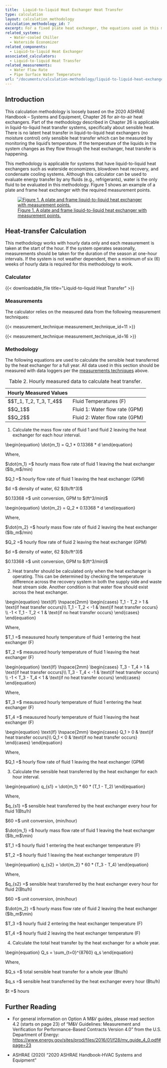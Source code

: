 ```yaml
---
title:  Liquid-to-liquid Heat Exchanger Heat Transfer
type: calculation
layout: calculation_methodology
calculation_methodology_id: 7
excerpt: For a fixed plate heat exchanger, the equations used in this methodology and calculator estimate the annual sensible heat transfer.
related_systems:
  - Water-cooled Chiller
  - Waterside Economizer
related_components:
  - Liquid-to-liquid Heat Exchanger
associated_calculators:
  - Liquid-to-liquid Heat Transfer
related_measurements:
  - Water Flow Rate
  - Pipe Surface Water Temperature
url: "/documents/calculation-methodology/liquid-to-liquid-heat-exchanger-heat-transfer"
---
```


## Introduction

This calculation methodology is loosely based on the 2020 ASHRAE Handbook – Systems and Equipment, Chapter 26 for air-to-air heat exchangers. Part of the methodology described in Chapter 26 is applicable in liquid-to-liquid heat transfer systems, specifically about sensible heat. There is no latent heat transfer in liquid-to-liquid heat exchangers (no moisture control) only sensible heat transfer which can be measured by monitoring the liquid’s temperature. If the temperature of the liquids in the system changes as they flow through the heat exchanger, heat transfer is happening.

This methodology is applicable for systems that have liquid-to-liquid heat exchangers such as waterside economizers, blowdown heat recovery, and condensate cooling systems. Although this calculator can be used to evaluate energy transfer by any fluids (e.g., refrigerants), water is the only fluid to be evaluated in this methodology.  Figure 1 shows an example of a plate and frame heat exchanger with the required measurement points. 

<a href="/images/calculation-methodology/2025_0701_Liquid to liquid heat exchanger diagram.png">
    <figure class="figure mb-4 mt-3">
        <img src="/images/calculation-methodology/2025_0701_Liquid to liquid heat exchanger diagram.png" class="figure-img img-fluid rounded" alt="Figure 1. A plate and frame liquid-to-liquid heat exchanger with measurement points.">
        <figcaption class="figure-caption text-left">Figure 1. A plate and frame liquid-to-liquid heat exchanger with measurement points.</figcaption>
    </figure>
</a>

<!-- ## Calculator

<div class="table-wrapper">
<table>
    <caption>Table 1. Liquid-to-liquid heat transfer calculator</caption>
    <thead>
        <tr>
            <th>
                Calculator (Downloadable File)
            </th>
            <th>
                Description
            </th>
            <th>
                Required Data To Use This Calculator
            </th>
        </tr>
    <tbody>
        <tr>
            <td>
                <a href="/downloadables/liquid_to_liquid_heat_transfer_calculator_2023_0626.xlsx" download>Liquid-to-liquid Heat-transfer Calculator.xlsx</a>
            </td>
            <td>
                Uses the flow rate and temperature of two fluids in the system to calculate the heat transfer.
            </td>
            <td>
                <ul>
                    <li><a href="/documents/measurement-technique/water-flow-rate">Fluid Flow Rate (GPM)</a></li>
                    <li><a href="/documents/measurement-technique/pipe-surface-water-temperature">Fluid Temperature (F)</a></li>
                </ul>
            </td>
        </tr>
    </tbody>
</table> 
</div> -->

## Heat-transfer Calculation

This methodology works with hourly data only and each measurement is taken at the start of the hour. If the system operates seasonally, measurements should be taken for the duration of the season at one-hour intervals. If the system is not weather dependent, then a minimum of six (6) weeks of hourly data is required for this methodology to work. 

### Calculator

{{< downloadable_file title="Liquid-to-liquid Heat Transfer" >}}

### Measurements

The calculator relies on the measured data from the following measurement techniques:

{{< measurement_technique measurement_technique_id=11 >}}

{{< measurement_technique measurement_technique_id=16 >}}

### Methodology

The following equations are used to calculate the sensible heat transferred by the heat exchanger for a full year. All data used in this section should be measured with data loggers per the [measurements techniques](#measurements) above. 

<div class="table-wrapper">
<table>
    <caption>Table 2. Hourly measured data to calculate heat transfer.</caption>
    <thead>
        <tr>
            <th>
                Hourly Measured Values
            </th>
            <th></th>
        </tr>
    <tbody>
        <tr>
            <td>
                $$T_1, T_2, T_3, T_4$$
            </td>
            <td>
                Fluid Temperatures (F)
            </td>
        </tr>
        <tr>
            <td>
                $$Q_1$$
            </td>
            <td>
                Fluid 1: Water flow rate (GPM)
            </td>
        </tr>
        <tr>
            <td>
                $$Q_2$$
            </td>
            <td>
                Fluid 2: Water flow rate (GPM)
            </td>
        </tr>
    </tbody>
</table> 
</div>

1. Calculate the mass flow rate of fluid 1 and fluid 2 leaving the heat exchanger for each hour interval.

<p class="equation equation-center">\begin{equation} \dot{m_1} = Q_1 * 0.13368 * d \end{equation}</p>

<p class="step-indent">Where,</p>
<p class="equation">$\dot{m_1} =$ hourly mass flow rate of fluid 1 leaving the heat exchanger ($lb_m$/min)</p>
<p class="equation">$Q_1 =$ hourly flow rate of fluid 1 leaving the heat exchanger (GPM)</p>
<p class="equation">$d =$ density of water, 62 $(lb/ft^3)$</p>
<p class="equation">$0.13368 =$ unit conversion, GPM to $(ft^3/min)$</p>

<p class="equation equation-center">\begin{equation} \dot{m_2} = Q_2 * 0.13368 * d \end{equation}</p>

<p class="step-indent">Where,</p>
<p class="equation">$\dot{m_2} =$ hourly mass flow rate of fluid 2 leaving the heat exchanger ($lb_m$/min)</p>
<p class="equation">$Q_2 =$ hourly flow rate of fluid 2 leaving the heat exchanger (GPM)</p>
<p class="equation">$d =$ density of water, 62 $(lb/ft^3)$</p>
<p class="equation">$0.13368 =$ unit conversion, GPM to $(ft^3/min)$</p>

2. Heat transfer should be calculated only when the heat exchanger is operating. This can be determined by checking the temperature difference across the recovery system in both the supply side and waste heat stream side. Another condition is that water flow should exist across the heat exchanger.

<p class="equation equation-center">\begin{equation} \text{If} \hspace{2mm} \begin{cases} T_1 - T_2 > 1 & \text{if heat transfer occurs}\\
    T_1 - T_2 < -1 & \text{if heat transfer occurs} \\
    -1 < T_1 - T_2 < 1 & \text{if no heat transfer occurs} \end{cases} \end{equation}</p>

<p class="step-indent">Where,</p>
<p class="equation">$T_1 =$ meausured hourly temperature of fluid 1 entering the heat exchanger (F)</p>
<p class="equation">$T_2 =$ meausured hourly temperature of fluid 1 leaving the heat exchanger (F)</p>

<p class="equation equation-center">\begin{equation} \text{If} \hspace{2mm} \begin{cases} T_3 - T_4 > 1 & \text{if heat transfer occurs}\\
    T_3 - T_4 < -1 & \text{if heat transfer occurs} \\
    -1 < T_3 - T_4 < 1 & \text{if no heat transfer occurs} \end{cases} \end{equation}</p>

<p class="step-indent">Where,</p>
<p class="equation">$T_3 =$ meausured hourly temperature of fluid 1 entering the heat exchanger (F)</p>
<p class="equation">$T_4 =$ meausured hourly temperature of fluid 1 leaving the heat exchanger (F)</p>

<p class="equation equation-center">\begin{equation} \text{If} \hspace{2mm} \begin{cases} Q_1 > 0 & \text{if heat transfer occurs}\\
    Q_1 < 0 & \text{if no heat transfer occurs}  \end{cases} \end{equation}</p>

<p class="step-indent">Where,</p>
<p class="equation">$Q_1 =$ hourly flow rate of fluid 1 leaving the heat exchanger (GPM)</p>

3. Calculate the sensible heat transferred by the heat exchanger for each hour interval.

<p class="equation equation-center">\begin{equation} q_{s1} = \dot{m_1} * 60 * (T_1 - T_2) \end{equation}</p>

<p class="step-indent">Where,</p>
<p class="equation">$q_{s1} =$ sensible heat transferred by the heat exchanger every hour for fluid 1(Btu/h)</p>
<p class="equation">$60 =$ unit conversion, (min/hour)</p>
<p class="equation">$\dot{m_1} =$ hourly mass flow rate of fluid 1 leaving the heat exchanger ($lb_m$\min)</p>
<p class="equation">$T_1 =$ hourly fluid 1 entering the heat exchanger temperature (F)</p>
<p class="equation">$T_2 =$ hourly fluid 1 leaving the heat exchanger temperature (F)</p>

<p class="equation equation-center">\begin{equation} q_{s2} = \dot{m_2} * 60 * (T_3 - T_4) \end{equation}</p>

<p class="step-indent">Where,</p>
<p class="equation">$q_{s2} =$ sensible heat transferred by the heat exchanger every hour for fluid 2(Btu/h)</p>
<p class="equation">$60 =$ unit conversion, (min/hour)</p>
<p class="equation">$\dot{m_2} =$ hourly mass flow rate of fluid 2 leaving the heat exchanger ($lb_m$\min)</p>
<p class="equation">$T_3 =$ hourly fluid 2 entering the heat exchanger temperature (F)</p>
<p class="equation">$T_4 =$ hourly fluid 2 leaving the heat exchanger temperature (F)</p>

4. Calculate the total heat transfer by the heat exchanger for a whole year.

<p class="equation equation-center">\begin{equation} Q_s = \sum_{t=0}^{8760} q_s \end{equation}</p>

<p class="step-indent">Where,</p>
<p class="equation">$Q_s =$ total sensible heat transfer for a whole year (Btu/h)</p>
<p class="equation">$q_s =$ sensible heat transferred by the heat exchanger every hour (Btu/h)</p>
<p class="equation">$t =$ hours</p>

## Further Reading

- For general information on Option A M&V guides, please read section 4.2 (starts on page 23) of “M&V Guidelines: Measurement and Verification for Performance-Based Contracts Version 4.0” from the U.S. Department of Energy: https://www.energy.gov/sites/prod/files/2016/01/f28/mv_guide_4_0.pdf#page=23

- ASHRAE (2020) “2020 ASHRAE Handbook-HVAC Systems and Equipment”